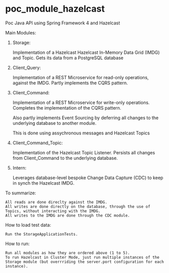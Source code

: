 # poc_module_hazelcast
Poc Java API using Spring Framework 4 and Hazelcast


Main Modules:

1. Storage:

    Implementation of a Hazelcast Hazelcast In-Memory Data Grid (IMDG) and Topic. Gets its data from a PostgreSQL database

2. Client_Query:
    
    Implementation of a REST Microservice for read-only operations, against the IMDG. Partly implements the CQRS pattern.

3. Client_Command:

    Implementation of a REST Microservice for write-only operations. Completes the implementation of the CQRS pattern. 
    
    Also partly implements Event Sourcing by deferring all changes to the underlying database to another module. 
    
    This is done using assychronous messages and Hazelcast Topics

4. Client_Command_Topic:
    
    Implementation of the Hazelcast Topic Listener. Persists all changes from Client_Command to the underlying database.

5. Intern:

    Leverages database-level bespoke Change Data Capture (CDC) to keep in synch the Hazelcast IMDG.
  
To summarize: 

    All reads are done direclty against the IMDG. 
    All writes are done directly on the database, through the use of Topics, without interacting with the IMDG.
    All writes to the IMDG are done through the CDC module.

How to load test data:

    Run the StorageApplicationTests.

How to run:

    Run all modules as how they are ordered above (1 to 5). 
    To run Hazelcast in Cluster Mode, just run multiple instances of the Storage module (but overrriding the server.port configuration for each instance).

